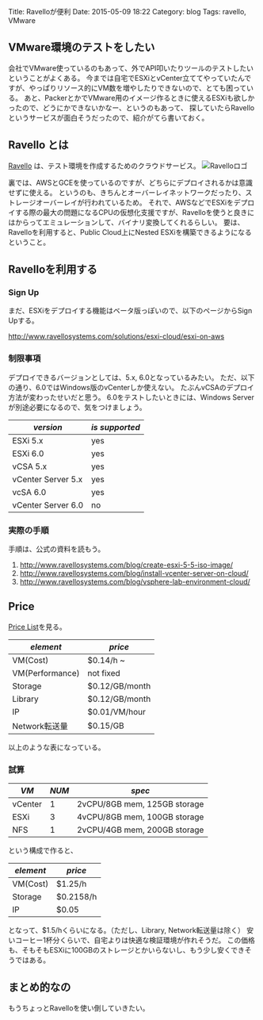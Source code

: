 Title: Ravelloが便利
Date: 2015-05-09 18:22
Category: blog
Tags: ravello, VMware

## VMware環境のテストをしたい
会社でVMware使っているのもあって、外でAPI叩いたりツールのテストしたいということがよくある。
今までは自宅でESXiとvCenter立ててやっていたんですが、やっぱりリソース的にVM数を増やしたりできないので、とても困っている。
あと、PackerとかでVMware用のイメージ作るときに使えるESXiも欲しかったので、どうにかできないかなー、というのもあって、
探していたらRavelloというサービスが面白そうだったので、紹介がてら書いておく。

## Ravello とは

[Ravello](http://www.ravellosystems.com/) は、テスト環境を作成するためのクラウドサービス。
![Ravelloロゴ](http://www.ravellosystems.com/sites/all/themes/ravello/images/new-images/ravello-logo.svg)

裏では、AWSとGCEを使っているのですが、どちらにデプロイされるかは意識せずに使える。
というのも、きちんとオーバーレイネットワークだったり、ストレージオーバーレイが行われているため。
それで、AWSなどでESXiをデプロイする際の最大の問題になるCPUの仮想化支援ですが、Ravelloを使うと良きにはからってエミュレーションして、バイナリ変換してくれるらしい。
要は、Ravelloを利用すると、Public Cloud上にNested ESXiを構築できるようになるということ。

## Ravelloを利用する
### Sign Up
まだ、ESXiをデプロイする機能はベータ版っぽいので、以下のページからSign Upする。

http://www.ravellosystems.com/solutions/esxi-cloud/esxi-on-aws

### 制限事項
デプロイできるバージョンとしては、5.x, 6.0となっているみたい。
ただ、以下の通り、6.0ではWindows版のvCenterしか使えない。
たぶんvCSAのデプロイ方法が変わったせいだと思う。
6.0をテストしたいときには、Windows Serverが別途必要になるので、気をつけましょう。

| _version_ | _is supported_ |
|------------|--------------|
| ESXi 5.x | yes |
| ESXi 6.0 | yes |
| vCSA 5.x | yes |
| vCenter Server 5.x | yes |
| vcSA 6.0 | yes |
| vCenter Server 6.0 | no |

### 実際の手順
手順は、公式の資料を読もう。
1. http://www.ravellosystems.com/blog/create-esxi-5-5-iso-image/
2. http://www.ravellosystems.com/blog/install-vcenter-server-on-cloud/
3. http://www.ravellosystems.com/blog/vsphere-lab-environment-cloud/

## Price
[Price List](http://www.ravellosystems.com/ravello-price-list)を見る。

| _element_ | _price_ |
|----------|------|
| VM(Cost) | $0.14/h ~ |
| VM(Performance) | not fixed |
| Storage | $0.12/GB/month |
| Library | $0.12/GB/month |
| IP | $0.01/VM/hour |
| Network転送量 | $0.15/GB |

以上のような表になっている。

### 試算

| _VM_ | _NUM_ | _spec_ |
|------|--------|-------|
| vCenter | 1 | 2vCPU/8GB mem, 125GB storage |
| ESXi | 3 | 4vCPU/8GB mem, 100GB storage |
| NFS | 1 | 2vCPU/4GB mem, 200GB storage |

という構成で作ると、

| _element_ | _price_ |
|----------|------|
| VM(Cost) | $1.25/h |
| Storage | $0.2158/h |
| IP | $0.05 |

となって、$1.5/hくらいになる。（ただし、Library, Network転送量は除く）
安いコーヒー1杯分くらいで、自宅よりは快適な検証環境が作れそうだ。
この価格も、そもそもESXiに100GBのストレージとかいらないし、もう少し安くできそうではある。

## まとめ的なの
もうちょっとRavelloを使い倒していきたい。



